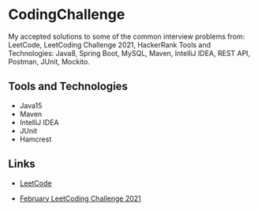 # CodingChallenge

My accepted solutions to some of  the common interview problems from:
LeetCode, LeetCoding Challenge 2021, HackerRank
Tools and Technologies: Java8, Spring Boot, MySQL, Maven, IntelliJ IDEA, REST API, Postman, JUnit, Mockito.

## Tools and Technologies

- Java15
- Maven
- IntelliJ IDEA
- JUnit
- Hamcrest

## Links


- [LeetCode](src/main/java/leetCode)

- [February LeetCoding Challenge 2021](https://github.com/Almielka/CodingChallenge/tree/February2LeetCodingChallenge2021/src/main/java/leetCodingChallenge/year2021/february)
